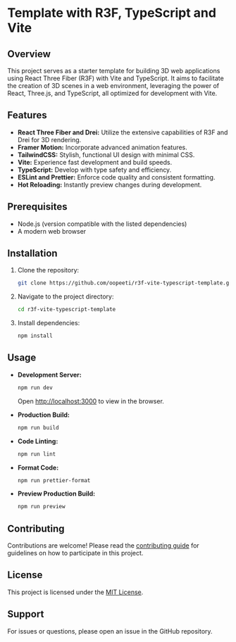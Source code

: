 # Template with R3F, TypeScript and Vite

## Overview

This project serves as a starter template for building 3D web applications using React Three Fiber (R3F) with Vite and TypeScript. It aims to facilitate the creation of 3D scenes in a web environment, leveraging the power of React, Three.js, and TypeScript, all optimized for development with Vite.

## Features

- **React Three Fiber and Drei:** Utilize the extensive capabilities of R3F and Drei for 3D rendering.
- **Framer Motion:** Incorporate advanced animation features.
- **TailwindCSS:** Stylish, functional UI design with minimal CSS.
- **Vite:** Experience fast development and build speeds.
- **TypeScript:** Develop with type safety and efficiency.
- **ESLint and Prettier:** Enforce code quality and consistent formatting.
- **Hot Reloading:** Instantly preview changes during development.

## Prerequisites

- Node.js (version compatible with the listed dependencies)
- A modern web browser

## Installation

1. Clone the repository:
   ```sh
   git clone https://github.com/oopeeti/r3f-vite-typescript-template.git
   ```
2. Navigate to the project directory:
   ```sh
   cd r3f-vite-typescript-template
   ```
3. Install dependencies:
   ```sh
   npm install
   ```

## Usage

- **Development Server:**
  ```sh
  npm run dev
  ```
  Open [http://localhost:3000](http://localhost:3000) to view in the browser.

- **Production Build:**
  ```sh
  npm run build
  ```

- **Code Linting:**
  ```sh
  npm run lint
  ```

- **Format Code:**
  ```sh
  npm run prettier-format
  ```

- **Preview Production Build:**
  ```sh
  npm run preview
  ```

## Contributing

Contributions are welcome! Please read the [contributing guide](CONTRIBUTING.md) for guidelines on how to participate in this project.

## License

This project is licensed under the [MIT License](LICENSE).

## Support

For issues or questions, please open an issue in the GitHub repository.
